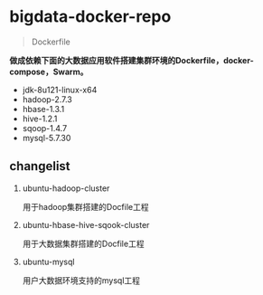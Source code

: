 # bigdata-docker-repo

>  Dockerfile

**做成依赖下面的大数据应用软件搭建集群环境的Dockerfile，docker-compose，Swarm。**

- jdk-8u121-linux-x64
- hadoop-2.7.3
- hbase-1.3.1
- hive-1.2.1
- sqoop-1.4.7
- mysql-5.7.30



## changelist

1. ubuntu-hadoop-cluster

   用于hadoop集群搭建的Docfile工程

2. ubuntu-hbase-hive-sqook-cluster

   用于大数据集群搭建的Docfile工程

3. ubuntu-mysql

   用户大数据环境支持的mysql工程
